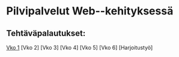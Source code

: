 # Pilvipalvelut Web--kehityksessä

## Tehtäväpalautukset:

[Vko 1](vko1.html)
[Vko 2]
[Vko 3]
[Vko 4]
[Vko 5]
[Vko 6]
[Harjoitustyö]
